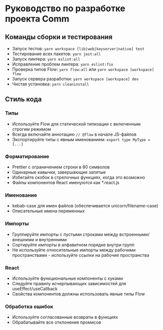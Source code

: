 # Руководство по разработке проекта Comm

## Команды сборки и тестирования

- Запуск тестов: `yarn workspace [lib|web|keyserver|native] test`
- Тестирование всех пакетов: `yarn jest:all`
- Запуск линтера: `yarn eslint:all`
- Исправление проблем линтера: `yarn eslint:fix`
- Проверка типов Flow: `yarn flow:all` или `yarn workspace [workspace] flow`
- Запуск сервера разработки: `yarn workspace [workspace] dev`
- Чистая установка: `yarn cleaninstall`

## Стиль кода

### Типы

- Используйте Flow для статической типизации с включенным строгим режимом
- Всегда включайте аннотацию `// @flow` в начале JS-файлов
- Экспортируйте типы с явным именованием: `export type MyType = {...}`

### Форматирование

- Prettier с ограничением строки в 80 символов
- Одинарные кавычки, завершающие запятые
- Избегайте скобок в стрелочных функциях, когда это возможно
- Файлы компонентов React именуются как \*.react.js

### Именование

- kebab-case для имен файлов (обеспечивается unicorn/filename-case)
- Описательные имена переменных

### Импорты

- Группируйте импорты с пустыми строками между встроенными/внешними и внутренними
- Сортируйте импорты в алфавитном порядке внутри групп
- Не используйте относительные импорты между рабочими пространствами - используйте ссылки на рабочие пространства

### React

- Используйте функциональные компоненты с хуками
- Следуйте правилу исчерпывающих зависимостей для useEffect/useCallback
- Свойства компонентов должны использовать явные типы Flow

### Обработка ошибок

- Используйте согласованные возвраты в функциях
- Обрабатывайте все отклонения промисов

